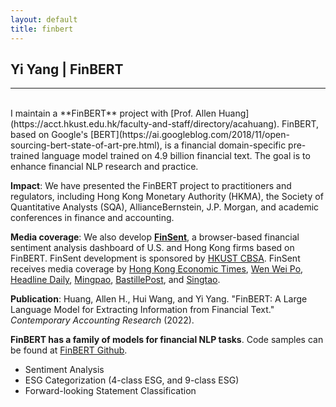 ```yaml
---
layout: default
title: finbert
---
```


## Yi Yang | FinBERT

* * *
<br>
I maintain a **FinBERT** project with [Prof. Allen Huang](https://acct.hkust.edu.hk/faculty-and-staff/directory/acahuang). FinBERT, based on Google's [BERT](https://ai.googleblog.com/2018/11/open-sourcing-bert-state-of-art-pre.html),  is a financial domain-specific pre-trained language model trained on 4.9 billion financial text.  The goal is to enhance financial NLP research and practice.

**Impact**: We have presented the FinBERT project to practitioners and regulators, including Hong Kong Monetary Authority (HKMA), the Society of Quantitative Analysts (SQA), AllianceBernstein, J.P. Morgan, and academic conferences in finance and accounting.

**Media coverage**: We also develop **[FinSent](https://cbsa.hkust.edu.hk/FinSent/)**, a browser-based financial sentiment analysis dashboard of U.S. and Hong Kong firms based on FinBERT. FinSent development is sponsored by [HKUST CBSA](https://cbsa.hkust.edu.hk/). FinSent receives media coverage by [Hong Kong Economic Times](https://invest.hket.com/article/3392786/%E7%A7%91%E5%A4%A7%E5%95%86%E5%AD%B8%E9%99%A2FinSent), [Wen Wei Po](https://www.wenweipo.com/a/202211/06/AP6366ca2de4b016f20c81fa99.html), [Headline Daily](https://hd.stheadline.com/news/realtime/fin/2381746/%E5%8D%B3%E6%99%82-%E9%87%91%E8%9E%8D-%E7%A7%91%E5%A4%A7%E7%A0%94%E9%87%91%E8%9E%8D%E8%A7%A3%E8%AE%80%E6%A9%9FFinSent-%E6%B8%AC%E4%B8%8A%E5%B8%82%E7%AE%A1%E7%90%86%E5%B1%A4%E6%83%85%E7%B7%92-%E4%BB%8A%E5%B9%B4%E6%9C%89%E4%B8%80%E6%9D%BF%E5%A1%8A%E8%87%AA%E6%88%91%E6%84%9F%E8%A6%BA%E7%89%B9%E5%88%A5%E8%89%AF%E5%A5%BD), [Mingpao](https://news.mingpao.com/pns/%e7%b6%93%e6%bf%9f/article/20221026/s00004/1666716245377/%e7%a7%91%e5%a4%a7%e6%8e%a8finsent-%e5%88%86%e6%9e%90%e9%87%91%e8%9e%8d%e6%83%85%e7%b7%92), [BastillePost](https://www.bastillepost.com/hongkong/article/11556694-%e7%a7%91%e5%a4%a7%e7%a0%94%e9%87%91%e8%9e%8d%e8%a7%a3%e8%ae%80%e6%a9%9ffinsent-%e6%b8%ac%e4%b8%8a%e5%b8%82%e7%ae%a1%e7%90%86%e5%b1%a4%e6%83%85%e7%b7%92-%e4%bb%8a%e5%b9%b4%e6%9c%89%e4%b8%80%e6%9d%bf?current_cat=5), and [Singtao](https://std.stheadline.com/realtime/article/1881746/%E5%8D%B3%E6%99%82-%E9%87%91%E8%9E%8D-%E7%A7%91%E5%A4%A7%E7%A0%94%E9%87%91%E8%9E%8D%E8%A7%A3%E8%AE%80%E6%A9%9FFinSent-%E6%B8%AC%E4%B8%8A%E5%B8%82%E7%AE%A1%E7%90%86%E5%B1%A4%E6%83%85%E7%B7%92-%E4%BB%8A%E5%B9%B4%E6%9C%89%E4%B8%80%E6%9D%BF%E5%A1%8A%E8%87%AA%E6%88%91%E6%84%9F%E8%A6%BA%E7%89%B9%E5%88%A5%E8%89%AF%E5%A5%BD).  

**Publication**: Huang, Allen H., Hui Wang, and Yi Yang. "FinBERT: A Large Language Model for Extracting Information from Financial Text." *Contemporary Accounting Research* (2022).



**FinBERT has a family of models for financial NLP tasks**. Code samples can be found at [FinBERT Github](https://github.com/yya518/FinBERT).

- Sentiment Analysis
- ESG Categorization (4-class ESG, and 9-class ESG)
- Forward-looking Statement Classification



